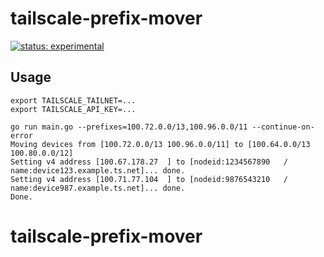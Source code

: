 # tailscale-prefix-mover

[![status: experimental](https://img.shields.io/badge/status-experimental-blue)](https://tailscale.com/kb/1167/release-stages/#experimental)

## Usage

```shell
export TAILSCALE_TAILNET=...
export TAILSCALE_API_KEY=...

go run main.go --prefixes=100.72.0.0/13,100.96.0.0/11 --continue-on-error
Moving devices from [100.72.0.0/13 100.96.0.0/11] to [100.64.0.0/13 100.80.0.0/12]
Setting v4 address [100.67.178.27  ] to [nodeid:1234567890   / name:device123.example.ts.net]... done.
Setting v4 address [100.71.77.104  ] to [nodeid:9876543210   / name:device987.example.ts.net]... done.
Done.
```
# tailscale-prefix-mover
